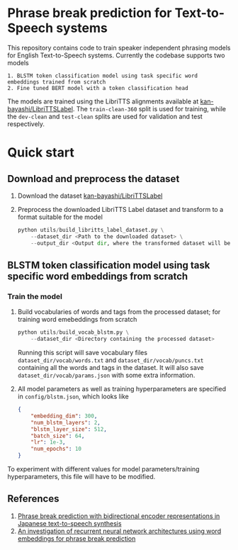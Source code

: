 # Phrase break prediction for Text-to-Speech systems

This repository contains code to train speaker independent phrasing models for English Text-to-Speech systems. Currently the codebase supports two models

    1. BLSTM token classification model using task specific word embeddings trained from scratch
    2. Fine tuned BERT model with a token classification head  

The models are trained using the LibriTTS alignments available at [kan-bayashi/LibriTTSLabel](https://github.com/kan-bayashi/LibriTTSLabel). The `train-clean-360` split is used for training, while the `dev-clean` and `test-clean` splits are used for validation and test respectively.

# Quick start
## Download and preprocess the dataset
1. Download the dataset [kan-bayashi/LibriTTSLabel](https://github.com/kan-bayashi/LibriTTSLabel)

2. Preprocess the downloaded LibriTTS Label dataset and transform to a format suitable for the model

    ```python
    python utils/build_libritts_label_dataset.py \
        --dataset_dir <Path to the downloaded dataset> \
        --output_dir <Output dir, where the transformed dataset will be written>
    ```
## BLSTM token classification model using task specific word embeddings from scratch
### Train the model
1. Build vocabularies of words and tags from the processed dataset; for training word emebeddings from scratch

    ```python
    python utils/build_vocab_blstm.py \
        --dataset_dir <Directory containing the processed dataset>
    ```

    Running this script will save vocabulary files `dataset_dir/vocab/words.txt` and `dataset_dir/vocab/puncs.txt` containing all the words and tags in the dataset. It will also save `dataset_dir/vocab/params.json` with some extra information.

2. All model parameters as well as training hyperparameters are specified in `config/blstm.json`, which looks like

    ```json
    {
        "embedding_dim": 300,
        "num_blstm_layers": 2,
        "blstm_layer_size": 512,
        "batch_size": 64,
        "lr": 1e-3,
        "num_epochs": 10
    }
    ```
  To experiment with different values for model parameters/training hyperparameters, this file will have to be modified.

<!--
3. Train the model

    ```python
    python word_embedding_blstm_train.py \
        --config_file <path to config.json> \
        --data_dir <Directory containing the processed dataset> \
        --expereiment_dir <Directory where training artifacts will be saved> \
        --resume_checkpoint_path <If specified, load specified checkpoint and resume training>
    ```

4. Evaluate the model on the heldout test set

    ```python
    python word_embedding_blstm_evaluate.py \
        --config_file <path to config.json> \
        --vocab_dir <Directory containing the vocab files> \
        --test_data_dir <Directory containing the heldout test set> \
        --model_checkpoint <Trained model checkpoint to use for eval>
    ```
-->
## References
1. [Phrase break prediction with bidirectional encoder representations in Japanese text-to-speech synthesis](https://arxiv.org/pdf/2104.12395.pdf)
2. [An investigation of recurrent neural network architectures using word embeddings for phrase break prediction](https://www.isca-speech.org/archive_v0/Interspeech_2016/pdfs/0885.PDF)
